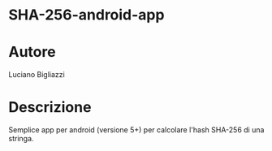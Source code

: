 # SHA-256-android-app

# Autore 
Luciano Bigliazzi

# Descrizione

Semplice app per android (versione 5+) per calcolare l'hash SHA-256 di una stringa. 
